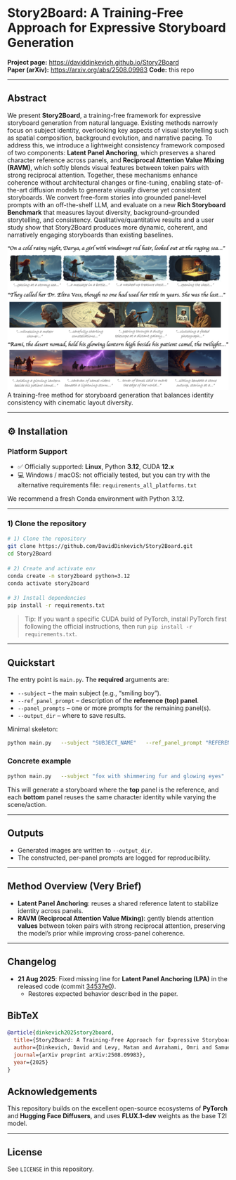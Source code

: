 # Story2Board: A Training‑Free Approach for Expressive Storyboard Generation

**Project page:** https://daviddinkevich.github.io/Story2Board  
**Paper (arXiv):** https://arxiv.org/abs/2508.09983
**Code:** this repo

---

## Abstract

We present **Story2Board**, a training-free framework for expressive storyboard generation from natural language. Existing methods narrowly focus on subject identity, overlooking key aspects of visual storytelling such as spatial composition, background evolution, and narrative pacing. To address this, we introduce a lightweight consistency framework composed of two components: **Latent Panel Anchoring**, which preserves a shared character reference across panels, and **Reciprocal Attention Value Mixing (RAVM)**, which softly blends visual features between token pairs with strong reciprocal attention. Together, these mechanisms enhance coherence without architectural changes or fine-tuning, enabling state-of-the-art diffusion models to generate visually diverse yet consistent storyboards. We convert free-form stories into grounded panel-level prompts with an off-the-shelf LLM, and evaluate on a new **Rich Storyboard Benchmark** that measures layout diversity, background-grounded storytelling, and consistency. Qualitative/quantitative results and a user study show that Story2Board produces more dynamic, coherent, and narratively engaging storyboards than existing baselines.

<p>
    <img src="docs/teaser.webp" width="800px"/>  
    <br/>
    A training-free method for storyboard generation that balances identity consistency with cinematic layout diversity.
</p>

---

## ⚙️ Installation

### Platform Support
- ✅ Officially supported: **Linux**, Python **3.12**, CUDA **12.x**
- 💻 Windows / macOS: not officially tested, but you can try with the alternative requirements file: `requirements_all_platforms.txt`

We recommend a fresh Conda environment with Python 3.12.

---

### 1) Clone the repository

```bash
# 1) Clone the repository
git clone https://github.com/DavidDinkevich/Story2Board.git
cd Story2Board

# 2) Create and activate env
conda create -n story2board python=3.12
conda activate story2board

# 3) Install dependencies
pip install -r requirements.txt
```

> Tip: If you want a specific CUDA build of PyTorch, install PyTorch first following the official instructions, then run `pip install -r requirements.txt`.

---

## Quickstart

The entry point is `main.py`. The **required** arguments are:

- `--subject` – the main subject (e.g., “smiling boy”).
- `--ref_panel_prompt` – description of the **reference (top) panel**.
- `--panel_prompts` – one or more prompts for the remaining panel(s).
- `--output_dir` – where to save results.

Minimal skeleton:

```bash
python main.py   --subject "SUBJECT_NAME"   --ref_panel_prompt "REFERENCE_PANEL_TEXT"   --panel_prompts "PANEL_1_TEXT" "PANEL_2_TEXT" ...   --output_dir path/to/out
```

### Concrete example

```bash
python main.py   --subject "fox with shimmering fur and glowing eyes"   --ref_panel_prompt "stepping onto a mossy stone path under twilight trees"   --panel_prompts     "bounding across a fallen tree over a mist-covered ravine glowing faintly with constellations"     "perched atop a broken archway of ancient stone, vines and silver moss hanging down, the twilight sky glowing behind him"     "watching a meteor shower from the edge of a luminous lake that reflects the stars perfectly"   --output_dir outputs
```

This will generate a storyboard where the **top** panel is the reference, and each **bottom** panel reuses the same character identity while varying the scene/action.

---

## Outputs

- Generated images are written to `--output_dir`.  
- The constructed, per-panel prompts are logged for reproducibility.

---

## Method Overview (Very Brief)

- **Latent Panel Anchoring**: reuses a shared reference latent to stabilize identity across panels.  
- **RAVM (Reciprocal Attention Value Mixing)**: gently blends attention **values** between token pairs with strong reciprocal attention, preserving the model’s prior while improving cross-panel coherence.

---

## Changelog

- **21 Aug 2025**: Fixed missing line for **Latent Panel Anchoring (LPA)** in the released code (commit [34537e0](https://github.com/DavidDinkevich/Story2Board/commit/34537e02eac4e108fe1f8dae16e901d681af8887)).  
  - Restores expected behavior described in the paper.  

## BibTeX

```bibtex
@article{dinkevich2025story2board,
  title={Story2Board: A Training-Free Approach for Expressive Storyboard Generation},
  author={Dinkevich, David and Levy, Matan and Avrahami, Omri and Samuel, Dvir and Lischinski, Dani},
  journal={arXiv preprint arXiv:2508.09983},
  year={2025}
}
```

## Acknowledgements

This repository builds on the excellent open-source ecosystems of **PyTorch** and **Hugging Face Diffusers**, and uses **FLUX.1-dev** weights as the base T2I model.

---

## License

See `LICENSE` in this repository.
